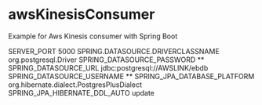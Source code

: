 # awsKinesisConsumer
Example for Aws Kinesis consumer with Spring Boot


SERVER_PORT 5000
SPRING.DATASOURCE.DRIVERCLASSNAME org.postgresql.Driver
SPRING_DATASOURCE_PASSWORD **
SPRING_DATASOURCE_URL  jdbc:postgresql://AWSLINK/ebdb
SPRING_DATASOURCE_USERNAME **
SPRING_JPA_DATABASE_PLATFORM org.hibernate.dialect.PostgresPlusDialect
SPRING_JPA_HIBERNATE_DDL_AUTO update
